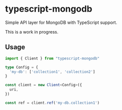 # typescript-mongodb

Simple API layer for MongoDB with TypeScript support.

This is a work in progress.

## Usage

```ts
import { Client } from "typescript-mongodb"

type Config = {
  'my-db': ['collection1', 'collection2']
}

const client = new Client<Config>({
  uri,
})

const ref = client.ref('my-db.collection1')
```
